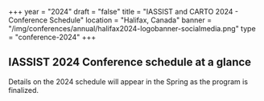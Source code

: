 +++
year = "2024"
draft = "false"
title = "IASSIST and CARTO 2024 - Conference Schedule"
location = "Halifax, Canada"
banner = "/img/conferences/annual/halifax2024-logobanner-socialmedia.png"
type = "conference-2024"
+++

## IASSIST 2024 Conference schedule at a glance

Details on the 2024 schedule will appear in the Spring as the program is finalized.

<!--
A typical conference schedule is shown below.  Details on the 2024 schedule will appear in the Spring as the program is finalized.

<style>
  table.schedule {
    border-collapse: collapse;
    margin: 25px 0;
	border: 1px solid #aaa;
    box-shadow: 0 0 20px rgba(0, 0, 0, 0.15);
    background-color:#eed;
    width:100%;
    table-layout:fixed;
    }
  table.schedule thead th {
    background-color: silver; 
	padding: 1em;
	text-align: left;
	color: #4d4d4d;
	}
  table.schedule tbody tr {
    border-bottom: 5px solid #ddd;
	}
  table.schedule tbody tr:nth-child(even) {
    background-color: #f2f2f2;
	}
  table.schedule tbody td {
    padding: 1em;
    }
  table.schedule tbody tr.active-row {
    font-weight: bold;
	}
</style>

<table class="schedule">
<thead>
	<tr>
	  <th>Monday</th>
	  <th>Tuesday</th>
	  <th>Wednesday</th>
	  <th>Thursday</th>
	  <th>Friday</th>
	</tr>
</thead>
<tbody>
	<tr>
	  <td></td>
	  <td>Workshops</td>
	  <td>Plenary/Panel</td>
	  <td>Plenary/Panel</td>
	  <td>Sessions</td>
	</tr>
	<tr>
	  <td>IASSIST Administrative Meeting</td>
	  <td>Workshops</td>
	  <td>Sessions or Interest Groups Meetings</td>
	  <td>Sessions</td>
	  <td>Sessions</td>
	</tr>
	<tr>
	  <td>Lunch on your own</td>
	  <td>Lunch on your own</td>
	  <td>Lunch</td>
	  <td>Lunch &amp; IASSIST Business meeting</td>
	  <td>Lunch</td>
	</tr>
	<tr>
	  <td>IASSIST Administrative Meeting</td>
	  <td>Workshops</td>
	  <td>Sessions</td>
	  <td>Birds of a Feather</td>
	  <td>Sessions</td>
	</tr>
	<tr>
	  <td></td>
	  <td>Interest Group Discussions</td>
	  <td>Poster session</td>
	  <td>Sessions</td>
	  <td>Wrapup</td>
	</tr>
	<tr>
	  <td></td>
	  <td>Reception</td>
	  <td></td>
	  <td>Banquet</td>
	  <td></td>
	</tr>
</tbody>
</table>

## Detailed schedule

Forthcoming.
-->

<!---
Monday|Tuesday|Wednesday|Thursday|Friday|
---|---|---|---|---|
IASSIST Administrative Meeting|Workshops|Plenary|Plenary|Sessions|
|||Sessions|Sessions|
Lunch on your own|Lunch on your own|Lunch|Lunch & IASSIST Business meeting|Lunch
||Workshops|Poster session|Sessions|Wrapup|
IASSIST Administrative Meeting|Interest Group Discussions|Sessions|Sessions||
||Reception||Banquet||
-->
